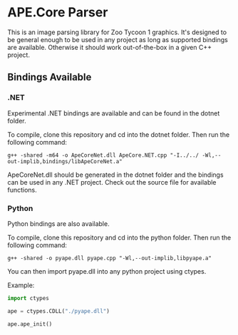 # APE.Core Parser

This is an image parsing library for Zoo Tycoon 1 graphics. It's designed to be general enough to be used in any project as long as supported bindings are available. Otherwise it should work out-of-the-box in a given C++ project.

## Bindings Available

### .NET

Experimental .NET bindings are available and can be found in the dotnet folder.

To compile, clone this repository and cd into the dotnet folder. Then run the following command:

`g++ -shared -m64 -o ApeCoreNet.dll ApeCore.NET.cpp "-I../../ -Wl,--out-implib,bindings/libApeCoreNet.a"`

ApeCoreNet.dll should be generated in the dotnet folder and the bindings can be used in any .NET project. Check out the source file for available functions.

### Python

Python bindings are also available.

To compile, clone this repository and cd into the python folder. Then run the following command:

`g++ -shared -o pyape.dll pyape.cpp "-Wl,--out-implib,libpyape.a"`

You can then import pyape.dll into any python project using ctypes.

Example:

```python
import ctypes

ape = ctypes.CDLL("./pyape.dll")

ape.ape_init()
```